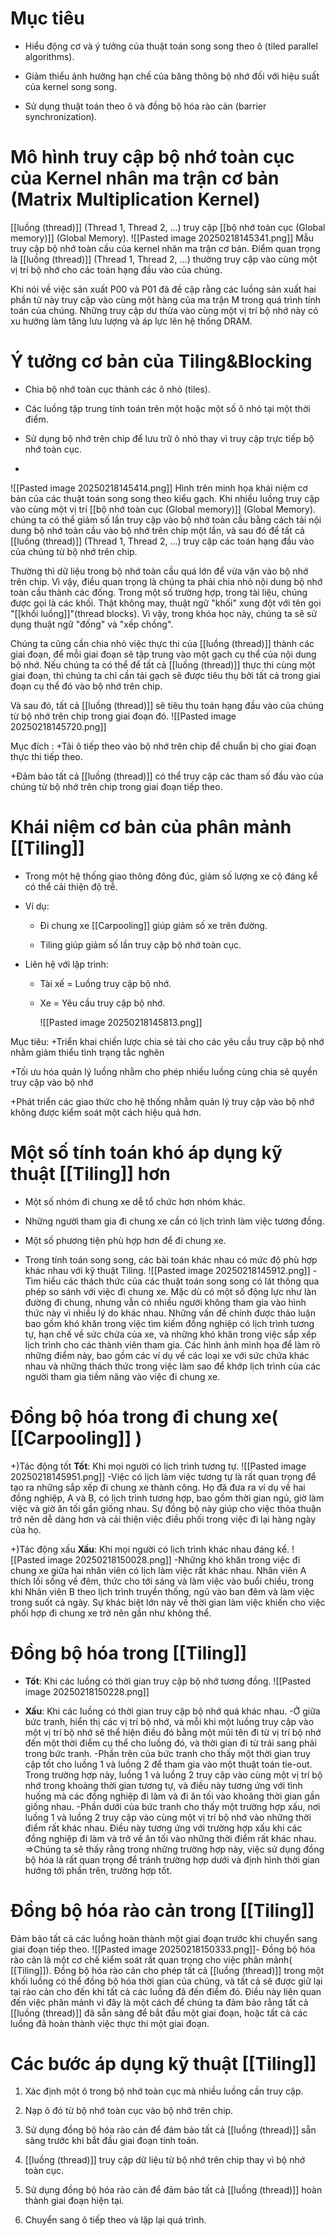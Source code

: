 # Mục tiêu
- Hiểu động cơ và ý tưởng của thuật toán song song theo ô (tiled parallel algorithms).
    
- Giảm thiểu ảnh hưởng hạn chế của băng thông bộ nhớ đối với hiệu suất của kernel song song.
    
- Sử dụng thuật toán theo ô và đồng bộ hóa rào cản (barrier synchronization).

# Mô hình truy cập bộ nhớ toàn cục của Kernel nhân ma trận cơ bản (Matrix Multiplication Kernel)
[[luồng (thread)]] (Thread 1, Thread 2, …) truy cập [[bộ nhớ toàn cục (Global memory)]] (Global Memory).
![[Pasted image 20250218145341.png]]
 Mẫu truy cập bộ nhớ toàn cầu của kernel nhân ma trận cơ bản. Điểm quan trọng là [[luồng (thread)]] (Thread 1, Thread 2, …) thường truy cập vào cùng một vị trí bộ nhớ cho các toán hạng đầu vào của chúng.

Khi nói về việc sản xuất P00 và P01 đã đề cập rằng các luồng sản xuất hai phần tử này truy cập vào cùng một hàng của ma trận M trong quá trình tính toán của chúng. Những truy cập dư thừa vào cùng một vị trí bộ nhớ này có xu hướng làm tăng lưu lượng và áp lực lên hệ thống DRAM.

# Ý tưởng cơ bản của Tiling&Blocking
- Chia bộ nhớ toàn cục thành các ô nhỏ (tiles).
    
- Các luồng tập trung tính toán trên một hoặc một số ô nhỏ tại một thời điểm.
    
- Sử dụng bộ nhớ trên chip để lưu trữ ô nhỏ thay vì truy cập trực tiếp bộ nhớ toàn cục.
- 
![[Pasted image 20250218145414.png]]
Hình trên minh họa khái niệm cơ bản của các thuật toán song song theo kiểu gạch. Khi nhiều luồng truy cập vào cùng một vị trí [[bộ nhớ toàn cục (Global memory)]] (Global Memory). chúng ta có thể giảm số lần truy cập vào bộ nhớ toàn cầu bằng cách tải nội dung bộ nhớ toàn cầu vào bộ nhớ trên chip một lần, và sau đó để tất cả [[luồng (thread)]] (Thread 1, Thread 2, …) truy cập các toán hạng đầu vào của chúng từ bộ nhớ trên chip.

Thường thì dữ liệu trong bộ nhớ toàn cầu quá lớn để vừa vặn vào bộ nhớ trên chip. Vì vậy, điều quan trọng là chúng ta phải chia nhỏ nội dung bộ nhớ toàn cầu thành các đống. Trong một số trường hợp, trong tài liệu, chúng được gọi là các khối. Thật không may, thuật ngữ "khối" xung đột với tên gọi "[[khối luồng]]"(thread blocks). Vì vậy, trong khóa học này, chúng ta sẽ sử dụng thuật ngữ "đống" và "xếp chồng".

Chúng ta cũng cần chia nhỏ việc thực thi của  [[luồng (thread)]] thành các giai đoạn, để mỗi giai đoạn sẽ tập trung vào một gạch cụ thể của nội dung bộ nhớ. Nếu chúng ta có thể để tất cả  [[luồng (thread)]] thực thi cùng một giai đoạn, thì chúng ta chỉ cần tải gạch sẽ được tiêu thụ bởi tất cả  trong giai đoạn cụ thể đó vào bộ nhớ trên chip.

Và sau đó, tất cả  [[luồng (thread)]] sẽ tiêu thụ toán hạng đầu vào của chúng từ bộ nhớ trên chip trong giai đoạn đó.
![[Pasted image 20250218145720.png]]

Mục đích :
+Tải ô tiếp theo vào bộ nhớ trên chip để chuẩn bị cho giai đoạn thực thi tiếp theo.

+Đảm bảo tất cả  [[luồng (thread)]] có thể truy cập các tham số đầu vào của chúng từ bộ nhớ trên chip trong giai đoạn tiếp theo.
# Khái niệm cơ bản của phân mảnh [[Tiling]]
- Trong một hệ thống giao thông đông đúc, giảm số lượng xe cộ đáng kể có thể cải thiện độ trễ.
    
- Ví dụ:
    
    - Đi chung xe [[Carpooling]] giúp giảm số xe trên đường.
        
    - Tiling giúp giảm số lần truy cập bộ nhớ toàn cục.
        
- Liên hệ với lập trình:
    
    - Tài xế = Luồng truy cập bộ nhớ.
        
    - Xe = Yêu cầu truy cập bộ nhớ. 
    
         ![[Pasted image 20250218145813.png]]
         
Mục tiêu:
+Triển khai chiến lược chia sẻ tải cho các yêu cầu truy cập bộ nhớ nhằm giảm thiểu tình trạng tắc nghẽn

+Tối ưu hóa quản lý luồng nhằm cho phép nhiều luồng cùng chia sẻ quyền truy cập vào bộ nhớ

+Phát triển các giao thức cho hệ thống nhằm quản lý truy cập vào bộ nhớ không được kiểm soát một cách hiệu quả hơn.

# Một số tính toán khó áp dụng kỹ thuật [[Tiling]] hơn
 - Một số nhóm đi chung xe dễ tổ chức hơn nhóm khác.
    
- Những người tham gia đi chung xe cần có lịch trình làm việc tương đồng.
    
- Một số phương tiện phù hợp hơn để đi chung xe.
    
- Trong tính toán song song, các bài toán khác nhau có mức độ phù hợp khác nhau với kỹ thuật Tiling.
![[Pasted image 20250218145912.png]]
-Tìm hiểu các thách thức của các thuật toán song song có lát thông qua phép so sánh với việc đi chung xe. Mặc dù có một số động lực như làn đường đi chung, nhưng vẫn có nhiều người không tham gia vào hình thức này vì nhiều lý do khác nhau. Những vấn đề chính được thảo luận bao gồm khó khăn trong việc tìm kiếm đồng nghiệp có lịch trình tương tự, hạn chế về sức chứa của xe, và những khó khăn trong việc sắp xếp lịch trình cho các thành viên tham gia. Các hình ảnh minh họa để làm rõ những điểm này, bao gồm các ví dụ về các loại xe với sức chứa khác nhau và những thách thức trong việc làm sao để khớp lịch trình của các người tham gia tiềm năng vào việc đi chung xe.
# Đồng bộ hóa trong đi chung xe( [[Carpooling]] )
+)Tác động tốt
**Tốt**: Khi mọi người có lịch trình tương tự.
![[Pasted image 20250218145951.png]]
-Việc có lịch làm việc tương tự là rất quan trọng để tạo ra những sắp xếp đi chung xe thành công. Họ đã đưa ra ví dụ về hai đồng nghiệp, A và B, có lịch trình tương hợp, bao gồm thời gian ngủ, giờ làm việc và giờ ăn tối gần giống nhau. Sự đồng bộ này giúp cho việc thỏa thuận trở nên dễ dàng hơn và cải thiện việc điều phối trong việc đi lại hàng ngày của họ.

+)Tác động xấu
**Xấu**: Khi mọi người có lịch trình khác nhau đáng kể.
![[Pasted image 20250218150028.png]]
-Những khó khăn trong việc đi chung xe giữa hai nhân viên có lịch làm việc rất khác nhau. Nhân viên A thích lối sống về đêm, thức cho tới sáng và làm việc vào buổi chiều, trong khi Nhân viên B theo lịch trình truyền thống, ngủ vào ban đêm và làm việc trong suốt cả ngày. Sự khác biệt lớn này về thời gian làm việc khiến cho việc phối hợp đi chung xe trở nên gần như không thể. 

# Đồng bộ hóa trong [[Tiling]]
- **Tốt**: Khi các luồng có thời gian truy cập bộ nhớ tương đồng.
    ![[Pasted image 20250218150228.png]]
    
- **Xấu**: Khi các luồng có thời gian truy cập bộ nhớ quá khác nhau.
-Ở giữa bức tranh, hiển thị các vị trí bộ nhớ, và mỗi khi một luồng truy cập vào một vị trí bộ nhớ sẽ thể hiện điều đó bằng một mũi tên đi từ vị trí bộ nhớ đến một thời điểm cụ thể cho luồng đó, và thời gian đi từ trái sang phải trong bức tranh. 
-Phần trên của bức tranh cho thấy một thời gian truy cập tốt cho luồng 1 và luồng 2 để tham gia vào một thuật toán tie-out. Trong trường hợp này, luồng 1 và luồng 2 truy cập vào cùng một vị trí bộ nhớ trong khoảng thời gian tương tự, và điều này tương ứng với tình huống mà các đồng nghiệp đi làm và đi ăn tối vào khoảng thời gian gần giống nhau.
-Phần dưới của bức tranh cho thấy một trường hợp xấu, nơi luồng 1 và luồng 2 truy cập vào cùng một vị trí bộ nhớ vào những thời điểm rất khác nhau. Điều này tương ứng với trường hợp xấu khi các đồng nghiệp đi làm và trở về ăn tối vào những thời điểm rất khác nhau.
=>Chúng ta sẽ thấy rằng trong những trường hợp này, việc sử dụng đồng bộ hóa là rất quan trọng để tránh trường hợp dưới và định hình thời gian hướng tới phần trên, trường hợp tốt.
# Đồng bộ hóa rào cản trong [[Tiling]]
  
 Đảm bảo tất cả các luồng hoàn thành một giai đoạn trước khi chuyển sang giai đoạn tiếp theo.
![[Pasted image 20250218150333.png]]- Đồng bộ hóa rào cản là một cơ chế kiểm soát rất quan trọng cho việc phân mảnh( [[Tiling]]). Đồng bộ hóa rào cản cho phép tất cả  [[luồng (thread)]] trong một khối luồng có thể đồng bộ hóa thời gian của chúng, và tất cả sẽ được giữ lại tại rào cản cho đến khi tất cả các luồng đã đến điểm đó. Điều này liên quan đến việc phân mảnh vì đây là một cách để chúng ta đảm bảo rằng tất cả [[luồng (thread)]] đã sẵn sàng để bắt đầu một giai đoạn, hoặc tất cả các luồng đã hoàn thành việc thực thi một giai đoạn.
# Các bước áp dụng kỹ thuật [[Tiling]]
1. Xác định một ô trong bộ nhớ toàn cục mà nhiều luồng cần truy cập.
    
2. Nạp ô đó từ bộ nhớ toàn cục vào bộ nhớ trên chip.
    
3. Sử dụng đồng bộ hóa rào cản để đảm bảo tất cả  [[luồng (thread)]] sẵn sàng trước khi bắt đầu giai đoạn tính toán.
    
4.  [[luồng (thread)]] truy cập dữ liệu từ bộ nhớ trên chip thay vì bộ nhớ toàn cục.
    
5. Sử dụng đồng bộ hóa rào cản để đảm bảo tất cả  [[luồng (thread)]] hoàn thành giai đoạn hiện tại.
    
6. Chuyển sang ô tiếp theo và lặp lại quá trình.

 

 






